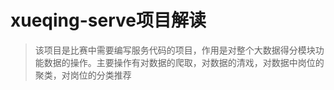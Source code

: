 # xueqing-serve项目解读

> 该项目是比赛中需要编写服务代码的项目，作用是对整个大数据得分模块功能数据的操作。主要操作有对数据的爬取，对数据的清戏，对数据中岗位的聚类，对岗位的分类推荐

